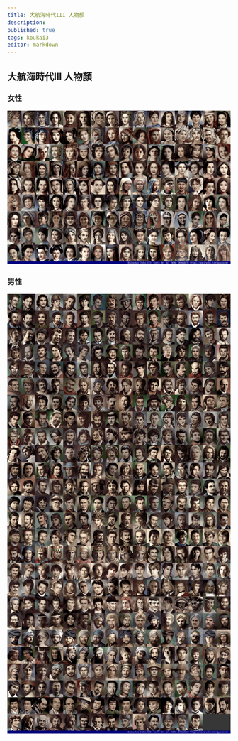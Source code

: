 ```yaml
---
title: 大航海時代III 人物顏
description: 
published: true
tags: koukai3
editor: markdown
---
```


## 大航海時代III 人物顏

### 女性

![koukai3_win_ff00-index-noted.png](/assets/faces/00indexes/koukai3_win_ff00-index-noted.png)

### 男性

![koukai3_win_ff00-index-noted.png](/assets/faces/00indexes/koukai3_win_fm00-index-noted.png)
